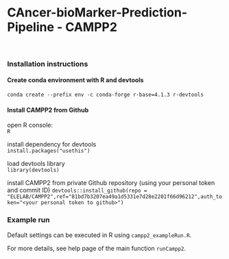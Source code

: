 # CAncer-bioMarker-Prediction-Pipeline - CAMPP2  #
<br/>

### Installation instructions

#### Create conda environment with R and devtools
`conda create --prefix env -c conda-forge r-base=4.1.3 r-devtools`

#### Install CAMPP2 from Github
open R console: <br/>
`R` <br/>


install dependency for devtools <br/>
`install.packages("usethis")`

load devtools library <br/>
`library(devtools)`

install CAMPP2 from private Github repository (using your personal token and commit ID)
`devtools::install_github(repo = "ELELAB/CAMPP2",ref="81bd7b3207ea49a1d5331e7d28e2201f66d96212",auth_token="<your personal token to github>")`

### Example run
Default settings can be executed in R using `campp2_exampleRun.R`. 
<br/>

For more details, see help page of the main function `runCampp2`.

